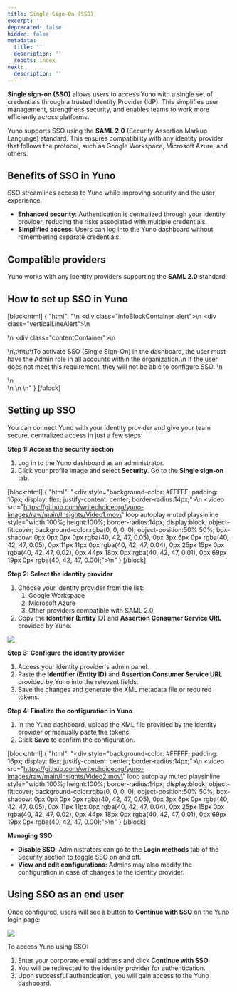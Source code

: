 ```yaml
---
title: Single Sign-On (SSO)
excerpt: ''
deprecated: false
hidden: false
metadata:
  title: ''
  description: ''
  robots: index
next:
  description: ''
---
```

**Single sign-on (SSO)** allows users to access Yuno with a single set of credentials through a trusted Identity Provider (IdP). This simplifies user management, strengthens security, and enables teams to work more efficiently across platforms.

Yuno supports SSO using the **SAML 2.0** (Security Assertion Markup Language) standard. This ensures compatibility with any identity provider that follows the protocol, such as Google Workspace, Microsoft Azure, and others.

## Benefits of SSO in Yuno

SSO streamlines access to Yuno while improving security and the user experience.

- **Enhanced security**: Authentication is centralized through your identity provider, reducing the risks associated with multiple credentials.
- **Simplified access**: Users can log into the Yuno dashboard without remembering separate credentials.

## Compatible providers

Yuno works with any identity providers supporting the **SAML 2.0** standard.

## How to set up SSO in Yuno

[block:html]
{
  "html": "<body>\n  <div class=\"infoBlockContainer alert\">\n    <div class=\"verticalLineAlert\"></div>\n    <div>\n      <div class=\"contentContainer\">\n        <p>\n\t\t\t\t\tTo activate SSO (Single Sign-On) in the dashboard, the user must have the Admin role in all accounts within the organization.\n          If the user does not meet this requirement, they will not be able to configure SSO. \n        </p>\n      </div>\n    </div>\n  </div>\n</body>"
}
[/block]


## Setting up SSO

You can connect Yuno with your identity provider and give your team secure, centralized access in just a few steps:

**Step 1: Access the security section**

1. Log in to the Yuno dashboard as an administrator.
2. Click your profile image and select **Security**. Go to the **Single sign-on** tab.

[block:html]
{
  "html": "<div style=\"background-color: #FFFFF; padding: 16px; display: flex; justify-content: center; border-radius:14px;\">\n  <video src=\"https://github.com/writechoiceorg/yuno-images/raw/main/Insights/Video1.mov\" loop autoplay muted playsinline style=\"width:100%; height:100%; border-radius:14px; display:block; object-fit:cover; background-color:rgba(0, 0, 0, 0); object-position:50% 50%; box-shadow: 0px 0px 0px 0px rgba(40, 42, 47, 0.05), 0px 3px 6px 0px rgba(40, 42, 47, 0.05), 0px 11px 11px 0px rgba(40, 42, 47, 0.04), 0px 25px 15px 0px rgba(40, 42, 47, 0.02), 0px 44px 18px 0px rgba(40, 42, 47, 0.01), 0px 69px 19px 0px rgba(40, 42, 47, 0.00);\"></video>\n</div>"
}
[/block]


**Step 2: Select the identity provider**

1. Choose your identity provider from the list:
   1. Google Workspace
   2. Microsoft Azure
   3. Other providers compatible with SAML 2.0
2. Copy the **Identifier (Entity ID)** and **Assertion Consumer Service URL** provided by Yuno.

![](https://lh7-rt.googleusercontent.com/docsz/AD_4nXd7Obd6lURxHjloLWCT2JSJB_mCS0N0g_53H8mhUkqTw7Nu3RNW_cAjekMBx0gAH1wDQbhJXzhmVJQqSnCoQkbkO37anutvQLOH1dNtgW_DJP-KoGUXk2Xn0YBq2v4V2Ciw9dSf7A?key=2dldRk3J4b42VwoUCEVS3Lpu)

**Step 3: Configure the identity provider**

1. Access your identity provider's admin panel.
2. Paste the **Identifier (Entity ID)** and **Assertion Consumer Service URL** provided by Yuno into the relevant fields.
3. Save the changes and generate the XML metadata file or required tokens.

**Step 4: Finalize the configuration in Yuno**

1. In the Yuno dashboard, upload the XML file provided by the identity provider or manually paste the tokens.
2. Click **Save** to confirm the configuration.

[block:html]
{
  "html": "<div style=\"background-color: #FFFFF; padding: 16px; display: flex; justify-content: center; border-radius:14px;\">\n  <video src=\"https://github.com/writechoiceorg/yuno-images/raw/main/Insights/Video2.mov\" loop autoplay muted playsinline style=\"width:100%; height:100%; border-radius:14px; display:block; object-fit:cover; background-color:rgba(0, 0, 0, 0); object-position:50% 50%; box-shadow: 0px 0px 0px 0px rgba(40, 42, 47, 0.05), 0px 3px 6px 0px rgba(40, 42, 47, 0.05), 0px 11px 11px 0px rgba(40, 42, 47, 0.04), 0px 25px 15px 0px rgba(40, 42, 47, 0.02), 0px 44px 18px 0px rgba(40, 42, 47, 0.01), 0px 69px 19px 0px rgba(40, 42, 47, 0.00);\"></video>\n</div>"
}
[/block]


**Managing SSO**

- **Disable SSO**: Administrators can go to the **Login methods** tab of the Security section to toggle SSO on and off.
- **View and edit configurations**: Admins may also modify the configuration in case of changes to the identity provider.

## Using SSO as an end user

Once configured, users will see a button to **Continue with SSO** on the Yuno login page:

![](https://lh7-rt.googleusercontent.com/docsz/AD_4nXe-Fk00i8svq7UugqGxp5DzQOxatdRuwIM2oFH_NnJqS7cqEVo8GbvJzh0NrnkF3QMMWqYBSy6vG8wtE1qXibVmPXpxYC7TPQFjwnOQY_GiueV_Vz5tKfFT0a-FjlNHalgnQUv3CQ?key=2dldRk3J4b42VwoUCEVS3Lpu)

To access Yuno using SSO:

1. Enter your corporate email address and click **Continue with SSO**.
2. You will be redirected to the identity provider for authentication.
3. Upon successful authentication, you will gain access to the Yuno dashboard.